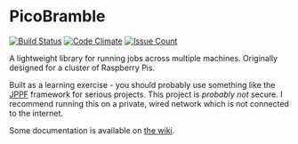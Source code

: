 # PicoBramble
[![Build Status](https://travis-ci.org/Tom-Willemsen/PicoBramble.svg?branch=master)](https://travis-ci.org/Tom-Willemsen/PicoBramble) [![Code Climate](https://codeclimate.com/github/Tom-Willemsen/PicoBramble/badges/gpa.svg)](https://codeclimate.com/github/Tom-Willemsen/PicoBramble)
[![Issue Count](https://codeclimate.com/github/Tom-Willemsen/PicoBramble/badges/issue_count.svg)](https://codeclimate.com/github/Tom-Willemsen/PicoBramble)

A lightweight library for running jobs across multiple machines. Originally designed for a cluster of Raspberry Pis.

Built as a learning exercise - you should probably use something like the [JPPF](http://www.jppf.org/) framework for serious projects. This project is _probably not_ secure. I recommend running this on a private, wired network which is not connected to the internet. 

Some documentation is available on [the wiki](https://github.com/Tom-Willemsen/PicoBramble/wiki).
